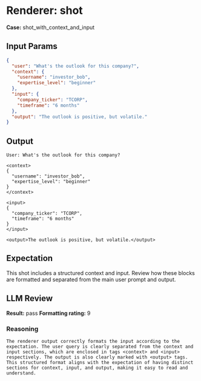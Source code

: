 # Renderer: shot
**Case:** shot_with_context_and_input

## Input Params
```json
{
  "user": "What's the outlook for this company?",
  "context": {
    "username": "investor_bob",
    "expertise_level": "beginner"
  },
  "input": {
    "company_ticker": "TCORP",
    "timeframe": "6 months"
  },
  "output": "The outlook is positive, but volatile."
}
```

## Output
```
User: What's the outlook for this company?

<context>
{
  "username": "investor_bob",
  "expertise_level": "beginner"
}
</context>

<input>
{
  "company_ticker": "TCORP",
  "timeframe": "6 months"
}
</input>

<output>The outlook is positive, but volatile.</output>
```

## Expectation
This shot includes a structured context and input. Review how these blocks are formatted and separated from the main user prompt and output.

## LLM Review
**Result:** pass
**Formatting rating:** 9

### Reasoning
```
The renderer output correctly formats the input according to the expectation. The user query is clearly separated from the context and input sections, which are enclosed in tags <context> and <input> respectively. The output is also clearly marked with <output> tags. This structured format aligns with the expectation of having distinct sections for context, input, and output, making it easy to read and understand.
```
